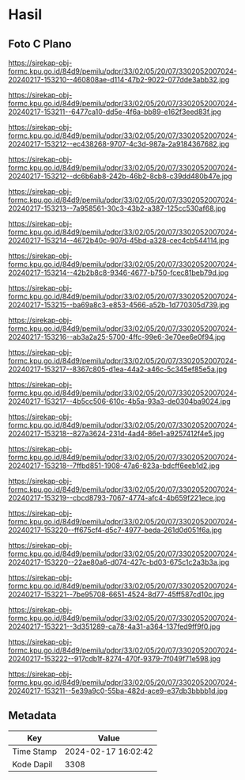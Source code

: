 # Hasil

## Foto C Plano

https://sirekap-obj-formc.kpu.go.id/84d9/pemilu/pdpr/33/02/05/20/07/3302052007024-20240217-153210--460808ae-d114-47b2-9022-077dde3abb32.jpg

https://sirekap-obj-formc.kpu.go.id/84d9/pemilu/pdpr/33/02/05/20/07/3302052007024-20240217-153211--6477ca10-dd5e-4f6a-bb89-e162f3eed83f.jpg

https://sirekap-obj-formc.kpu.go.id/84d9/pemilu/pdpr/33/02/05/20/07/3302052007024-20240217-153212--ec438268-9707-4c3d-987a-2a9184367682.jpg

https://sirekap-obj-formc.kpu.go.id/84d9/pemilu/pdpr/33/02/05/20/07/3302052007024-20240217-153212--dc6b6ab8-242b-46b2-8cb8-c39dd480b47e.jpg

https://sirekap-obj-formc.kpu.go.id/84d9/pemilu/pdpr/33/02/05/20/07/3302052007024-20240217-153213--7a958561-30c3-43b2-a387-125cc530af68.jpg

https://sirekap-obj-formc.kpu.go.id/84d9/pemilu/pdpr/33/02/05/20/07/3302052007024-20240217-153214--4672b40c-907d-45bd-a328-cec4cb544114.jpg

https://sirekap-obj-formc.kpu.go.id/84d9/pemilu/pdpr/33/02/05/20/07/3302052007024-20240217-153214--42b2b8c8-9346-4677-b750-fcec81beb79d.jpg

https://sirekap-obj-formc.kpu.go.id/84d9/pemilu/pdpr/33/02/05/20/07/3302052007024-20240217-153215--ba69a8c3-e853-4566-a52b-1d770305d739.jpg

https://sirekap-obj-formc.kpu.go.id/84d9/pemilu/pdpr/33/02/05/20/07/3302052007024-20240217-153216--ab3a2a25-5700-4ffc-99e6-3e70ee6e0f94.jpg

https://sirekap-obj-formc.kpu.go.id/84d9/pemilu/pdpr/33/02/05/20/07/3302052007024-20240217-153217--8367c805-d1ea-44a2-a46c-5c345ef85e5a.jpg

https://sirekap-obj-formc.kpu.go.id/84d9/pemilu/pdpr/33/02/05/20/07/3302052007024-20240217-153217--4b5cc506-610c-4b5a-93a3-de0304ba9024.jpg

https://sirekap-obj-formc.kpu.go.id/84d9/pemilu/pdpr/33/02/05/20/07/3302052007024-20240217-153218--827a3624-231d-4ad4-86e1-a9257412f4e5.jpg

https://sirekap-obj-formc.kpu.go.id/84d9/pemilu/pdpr/33/02/05/20/07/3302052007024-20240217-153218--7ffbd851-1908-47a6-823a-bdcff6eeb1d2.jpg

https://sirekap-obj-formc.kpu.go.id/84d9/pemilu/pdpr/33/02/05/20/07/3302052007024-20240217-153219--cbcd8793-7067-4774-afc4-4b659f221ece.jpg

https://sirekap-obj-formc.kpu.go.id/84d9/pemilu/pdpr/33/02/05/20/07/3302052007024-20240217-153220--ff675cf4-d5c7-4977-beda-261d0d051f6a.jpg

https://sirekap-obj-formc.kpu.go.id/84d9/pemilu/pdpr/33/02/05/20/07/3302052007024-20240217-153220--22ae80a6-d074-427c-bd03-675c1c2a3b3a.jpg

https://sirekap-obj-formc.kpu.go.id/84d9/pemilu/pdpr/33/02/05/20/07/3302052007024-20240217-153221--7be95708-6651-4524-8d77-45ff587cd10c.jpg

https://sirekap-obj-formc.kpu.go.id/84d9/pemilu/pdpr/33/02/05/20/07/3302052007024-20240217-153221--3d351289-ca78-4a31-a364-137fed9ff9f0.jpg

https://sirekap-obj-formc.kpu.go.id/84d9/pemilu/pdpr/33/02/05/20/07/3302052007024-20240217-153222--917cdb1f-8274-470f-9379-7f049f71e598.jpg

https://sirekap-obj-formc.kpu.go.id/84d9/pemilu/pdpr/33/02/05/20/07/3302052007024-20240217-153211--5e39a9c0-55ba-482d-ace9-e37db3bbbb1d.jpg


## Metadata

| Key        | Value               |
| ---------- | ------------------- |
| Time Stamp | 2024-02-17 16:02:42 |
| Kode Dapil | 3308                |



